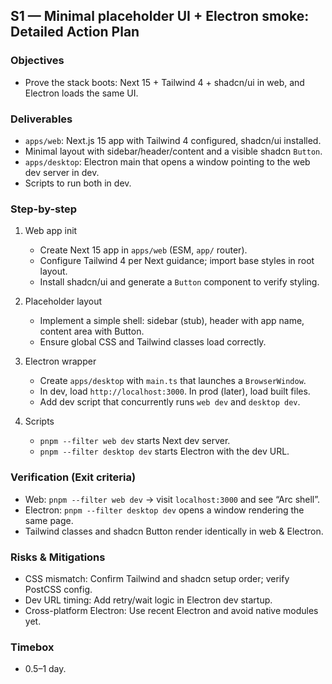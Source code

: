 ## S1 — Minimal placeholder UI + Electron smoke: Detailed Action Plan

### Objectives
- Prove the stack boots: Next 15 + Tailwind 4 + shadcn/ui in web, and Electron loads the same UI.

### Deliverables
- `apps/web`: Next.js 15 app with Tailwind 4 configured, shadcn/ui installed.
- Minimal layout with sidebar/header/content and a visible shadcn `Button`.
- `apps/desktop`: Electron main that opens a window pointing to the web dev server in dev.
- Scripts to run both in dev.

### Step-by-step
1) Web app init
   - Create Next 15 app in `apps/web` (ESM, `app/` router).
   - Configure Tailwind 4 per Next guidance; import base styles in root layout.
   - Install shadcn/ui and generate a `Button` component to verify styling.

2) Placeholder layout
   - Implement a simple shell: sidebar (stub), header with app name, content area with Button.
   - Ensure global CSS and Tailwind classes load correctly.

3) Electron wrapper
   - Create `apps/desktop` with `main.ts` that launches a `BrowserWindow`.
   - In dev, load `http://localhost:3000`. In prod (later), load built files.
   - Add dev script that concurrently runs `web dev` and `desktop dev`.

4) Scripts
   - `pnpm --filter web dev` starts Next dev server.
   - `pnpm --filter desktop dev` starts Electron with the dev URL.

### Verification (Exit criteria)
- Web: `pnpm --filter web dev` → visit `localhost:3000` and see “Arc shell”.
- Electron: `pnpm --filter desktop dev` opens a window rendering the same page.
- Tailwind classes and shadcn Button render identically in web & Electron.

### Risks & Mitigations
- CSS mismatch: Confirm Tailwind and shadcn setup order; verify PostCSS config.
- Dev URL timing: Add retry/wait logic in Electron dev startup.
- Cross-platform Electron: Use recent Electron and avoid native modules yet.

### Timebox
- 0.5–1 day.



